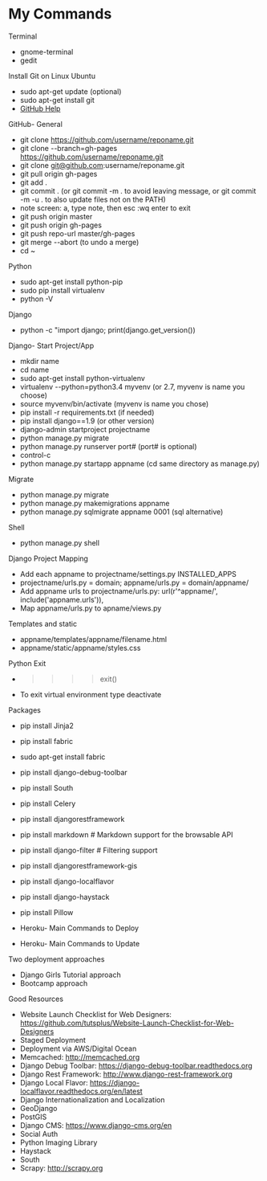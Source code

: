 # My Commands

Terminal
*   gnome-terminal
*   gedit

Install Git on Linux Ubuntu
*   sudo apt-get update (optional)
*   sudo apt-get install git
*   [GitHub Help](https://help.github.com/articles/set-up-git/#platform-linux)

GitHub- General</p>
*   git clone https://github.com/username/reponame.git
*   git clone --branch=gh-pages https://github.com/username/reponame.git
*   git clone git@github.com:username/reponame.git
*   git pull origin gh-pages
*   git add .
*   git commit . (or git commit -m . to avoid leaving message, or git commit -m -u . to also update files not on the PATH)
*   note screen: a, type note, then esc :wq enter to exit
*   git push origin master
*   git push origin gh-pages
*   git push repo-url master/gh-pages
*   git merge --abort (to undo a merge)
*   cd ~                              

Python
*   sudo apt-get install python-pip
*   sudo pip install virtualenv
*   python -V

Django 
*    python -c "import django; print(django.get_version())

Django- Start Project/App
*   mkdir name
*   cd name 
*   sudo apt-get install python-virtualenv
*   virtualenv --python=python3.4 myvenv (or 2.7, myvenv is name you choose)
*   source myvenv/bin/activate (myvenv is name you chose)
*   pip install -r requirements.txt (if needed)
*   pip install django==1.9 (or other version)                       
*   django-admin startproject projectname
*   python manage.py migrate
*   python manage.py runserver port# (port# is optional)
*   control-c
*   python manage.py startapp appname (cd same directory as manage.py)

Migrate
*   python manage.py migrate
*   python manage.py makemigrations appname
*   python manage.py sqlmigrate appname 0001 (sql alternative)

Shell
*   python manage.py shell

Django Project Mapping
*   Add each appname to projectname/settings.py INSTALLED_APPS
*   projectname/urls.py = domain; appname/urls.py = domain/appname/
*   Add appname urls to projectname/urls.py:     url(r'^appname/', include('appname.urls')),
*   Map appname/urls.py to apname/views.py

Templates and static
*   appname/templates/appname/filename.html
*   appname/static/appname/styles.css

Python Exit
*   >>>> exit()
*   To exit virtual environment type deactivate                                

Packages</p>
*   pip install Jinja2
*   pip install fabric
*   sudo apt-get install fabric
*   pip install django-debug-toolbar
*   pip install South
*   pip install Celery
*   pip install djangorestframework
*   pip install markdown # Markdown support for the browsable API
*   pip install django-filter # Filtering support
*   pip install djangorestframework-gis
*   pip install django-localflavor
*   pip install django-haystack
*   pip install Pillow

*   Heroku- Main Commands to Deploy
*   Heroku- Main Commands to Update

Two deployment approaches
*   Django Girls Tutorial approach
*   Bootcamp approach

Good Resources
*   Website Launch Checklist for Web Designers: https://github.com/tutsplus/Website-Launch-Checklist-for-Web-Designers
*   Staged Deployment
*   Deployment via AWS/Digital Ocean
*   Memcached: http://memcached.org
*   Django Debug Toolbar: https://django-debug-toolbar.readthedocs.org
*   Django Rest Framework: http://www.django-rest-framework.org
*   Django Local Flavor: https://django-localflavor.readthedocs.org/en/latest
*   Django Internationalization and Localization
*   GeoDjango
*   PostGIS
*   Django CMS: https://www.django-cms.org/en
*   Social Auth
*   Python Imaging Library
*   Haystack
*   South
*   Scrapy: http://scrapy.org
